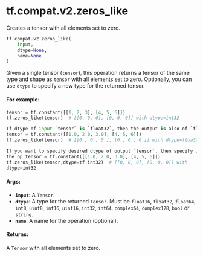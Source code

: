 <div itemscope itemtype="http://developers.google.com/ReferenceObject">
<meta itemprop="name" content="tf.compat.v2.zeros_like" />
<meta itemprop="path" content="Stable" />
</div>

# tf.compat.v2.zeros_like

Creates a tensor with all elements set to zero.

``` python
tf.compat.v2.zeros_like(
    input,
    dtype=None,
    name=None
)
```

<!-- Placeholder for "Used in" -->

Given a single tensor (`tensor`), this operation returns a tensor of the
same type and shape as `tensor` with all elements set to zero. Optionally,
you can use `dtype` to specify a new type for the returned tensor.

#### For example:



```python
tensor = tf.constant([[1, 2, 3], [4, 5, 6]])
tf.zeros_like(tensor)  # [[0, 0, 0], [0, 0, 0]] with dtype=int32

If dtype of input `tensor` is `float32`, then the output is also of `float32`
tensor = tf.constant([[1.0, 2.0, 3.0], [4, 5, 6]])
tf.zeros_like(tensor)  # [[0., 0., 0.], [0., 0., 0.]] with dtype=floa32

If you want to specify desired dtype of output `tensor`, then specify it in
the op tensor = tf.constant([[1.0, 2.0, 3.0], [4, 5, 6]])
tf.zeros_like(tensor,dtype=tf.int32)  # [[0, 0, 0], [0, 0, 0]] with
dtype=int32
```

#### Args:


* <b>`input`</b>: A `Tensor`.
* <b>`dtype`</b>: A type for the returned `Tensor`. Must be `float16`, `float32`,
  `float64`, `int8`, `uint8`, `int16`, `uint16`, `int32`, `int64`,
  `complex64`, `complex128`, `bool` or `string`.
* <b>`name`</b>: A name for the operation (optional).


#### Returns:

A `Tensor` with all elements set to zero.
